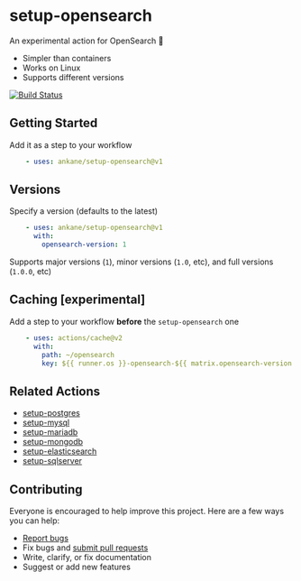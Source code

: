 # setup-opensearch

An experimental action for OpenSearch :tada:

- Simpler than containers
- Works on Linux
- Supports different versions

[![Build Status](https://github.com/ankane/setup-opensearch/workflows/build/badge.svg?branch=v1)](https://github.com/ankane/setup-opensearch/actions)

## Getting Started

Add it as a step to your workflow

```yml
    - uses: ankane/setup-opensearch@v1
```

## Versions

Specify a version (defaults to the latest)

```yml
    - uses: ankane/setup-opensearch@v1
      with:
        opensearch-version: 1
```

Supports major versions (`1`), minor versions (`1.0`, etc), and full versions (`1.0.0`, etc)

## Caching [experimental]

Add a step to your workflow **before** the `setup-opensearch` one

```yml
    - uses: actions/cache@v2
      with:
        path: ~/opensearch
        key: ${{ runner.os }}-opensearch-${{ matrix.opensearch-version }}
```

## Related Actions

- [setup-postgres](https://github.com/ankane/setup-postgres)
- [setup-mysql](https://github.com/ankane/setup-mysql)
- [setup-mariadb](https://github.com/ankane/setup-mariadb)
- [setup-mongodb](https://github.com/ankane/setup-mongodb)
- [setup-elasticsearch](https://github.com/ankane/setup-elasticsearch)
- [setup-sqlserver](https://github.com/ankane/setup-sqlserver)

## Contributing

Everyone is encouraged to help improve this project. Here are a few ways you can help:

- [Report bugs](https://github.com/ankane/setup-opensearch/issues)
- Fix bugs and [submit pull requests](https://github.com/ankane/setup-opensearch/pulls)
- Write, clarify, or fix documentation
- Suggest or add new features
